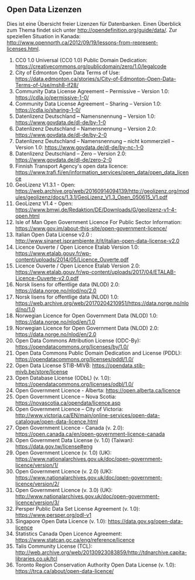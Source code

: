 ## Open Data Lizenzen

Dies ist eine Übersicht freier Lizenzen für Datenbanken. Einen Überblick zum Thema findet sich unter http://opendefinition.org/guide/data/. Zur speziellen Situation in Kanada: http://www.opennorth.ca/2012/09/19/lessons-from-represent-licenses.html. 

1. CC0 1.0 Universal (CC0 1.0) Public Domain Dedication: https://creativecommons.org/publicdomain/zero/1.0/legalcode
1. City of Edmonton Open Data Terms of Use: https://data.edmonton.ca/stories/s/City-of-Edmonton-Open-Data-Terms-of-Use/msh8-if28/ 
1. Community Data License Agreement – Permissive – Version 1.0: https://cdla.io/permissive-1-0/
1. Community Data License Agreement – Sharing – Version 1.0: https://cdla.io/sharing-1-0/
1. Datenlizenz Deutschland – Namensnennung – Version 1.0: https://www.govdata.de/dl-de/by-1-0
1. Datenlizenz Deutschland – Namensnennung – Version 2.0: https://www.govdata.de/dl-de/by-2-0
1. Datenlizenz Deutschland – Namensnennung – nicht kommerziell – Version 1.0: https://www.govdata.de/dl-de/by-nc-1-0
1. Datenlizenz Deutschland – Zero – Version 2.0: https://www.govdata.de/dl-de/zero-2-0
1. Finnish Transport Agency's open data licence: https://www.trafi.fi/en/information_services/open_data/open_data_licence
1. GeoLizenz V1.3.1 - Open: https://web.archive.org/web/20160914094139/http://geolizenz.org/modules/geolizenz/docs/1.3.1/GeoLizenz_V1.3_Open_050615_V1.pdf
1. GeoLizenz V1.4 - Open: https://www.bmwi.de/Redaktion/DE/Downloads/G/geolizenz-v1-4-open.html
1. Isle of Man Open Government Licence For Public Sector Information: https://www.gov.im/about-this-site/open-government-licence/
1. Italian Open Data License v2.0 : http://www.sinanet.isprambiente.it/it/italian-open-data-license-v2.0
1. Licence Ouverte / Open Licence Etalab Version 1.0: https://www.etalab.gouv.fr/wp-content/uploads/2014/05/Licence_Ouverte.pdf
1. Licence Ouverte / Open Licence Etalab Version 2.0: https://www.etalab.gouv.fr/wp-content/uploads/2017/04/ETALAB-Licence-Ouverte-v2.0.pdf
1. Norsk lisens for offentlige data (NLOD) 2.0: https://data.norge.no/nlod/no/2.0
1. Norsk lisens for offentlige data (NLOD) 1.0: https://web.archive.org/web/20170204210951/https://data.norge.no/nlod/no/1.0
1. Norwegian Licence for Open Government Data (NLOD) 1.0: https://data.norge.no/nlod/en/1.0
1. Norwegian Licence for Open Government Data (NLOD) 2.0: https://data.norge.no/nlod/en/2.0
1. Open Data Commons Attribution License (ODC-By): https://opendatacommons.org/licenses/by/1.0/
1. Open Data Commons Public Domain Dedication and License (PDDL): https://opendatacommons.org/licenses/pddl/1.0/
1. Open Data License STIB-MIVB: https://opendata.stib-mivb.be/store/license
1. Open Database License (ODbL) (v. 1.0): https://opendatacommons.org/licenses/odbl/1.0/
1. Open Government Licence - Alberta: https://open.alberta.ca/licence
1. Open Government Licence – Nova Scotia: https://novascotia.ca/opendata/licence.asp
1. Open Government Licence – City of Victoria: http://www.victoria.ca/EN/main/online-services/open-data-catalogue/open-data-licence.html
1. Open Government Licence - Canada (v. 2.0): https://open.canada.ca/en/open-government-licence-canada
1. Open Government Data License (v. 1.0) (Taiwan): https://data.gov.tw/license#eng
1. Open Government Licence (v. 1.0) (UK): https://www.nationalarchives.gov.uk/doc/open-government-licence/version/1/
1. Open Government Licence (v. 2.0) (UK): https://www.nationalarchives.gov.uk/doc/open-government-licence/version/2/
1. Open Government Licence (v. 3.0) (UK): http://www.nationalarchives.gov.uk/doc/open-government-licence/version/3/
1. Persper Public Data Set License Agreement (v. 1.0): https://www.persper.org/pdl-v1
1. Singapore Open Data Licence (v. 1.0): https://data.gov.sg/open-data-licence
1. Statistics Canada Open Licence Agreement: https://www.statcan.gc.ca/eng/reference/licence
1. Talis Community License (TCL): http://web.archive.org/web/20130923083859/http://tdnarchive.capita-libraries.co.uk/tcl
1. Toronto Region Conservation Authority Open Data License (v. 1.0): https://trca.ca/about/open-data-licence/
